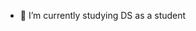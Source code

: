 - 🌱 I’m currently studying DS as a student


<!---
2629689454/2629689454 is a ✨ special ✨ repository because its `README.md` (this file) appears on your GitHub profile.
You can click the Preview link to take a look at your changes.
--->
